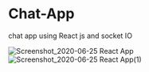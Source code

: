# Chat-App
chat app using React js and socket IO 

![Screenshot_2020-06-25 React App](https://user-images.githubusercontent.com/14044653/85660864-cc8c2700-b6be-11ea-8462-91f85ecffb13.png)
![Screenshot_2020-06-25 React App(1)](https://user-images.githubusercontent.com/14044653/85660873-ce55ea80-b6be-11ea-991f-02ab5bdfb254.png)
